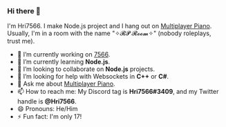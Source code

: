 ### Hi there 👋

I'm Hri7566. I make Node.js project and I hang out on [Multiplayer Piano](https://www.multiplayerpiano.com). Usually, I'm in a room with the name "✧𝓡𝓟 𝓡𝓸𝓸𝓶✧" (nobody roleplays, trust me).

- 🔭 I’m currently working on [7566](https://github.com/Hri7566/bot-server).
- 🌱 I’m currently learning **Node.js**.
- 👯 I’m looking to collaborate on **Node.js** projects.
- 🤔 I’m looking for help with Websockets in **C++** or **C#**.
- 💬 Ask me about [Multiplayer Piano](https://www.multiplayerpiano.com).
- 📫 How to reach me: My Discord tag is **Hri7566#3409**, and my Twitter handle is **@Hri7566**.
- 😄 Pronouns: He/Him
- ⚡ Fun fact: I'm only 17!

<!--
**Hri7566/Hri7566** is a ✨ _special_ ✨ repository because its `README.md` (this file) appears on your GitHub profile.

Here are some ideas to get you started:

- 🔭 I’m currently working on ...
- 🌱 I’m currently learning ...
- 👯 I’m looking to collaborate on ...
- 🤔 I’m looking for help with ...
- 💬 Ask me about ...
- 📫 How to reach me: ...
- 😄 Pronouns: ...
- ⚡ Fun fact: ...
-->
